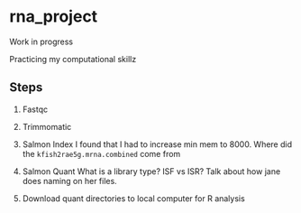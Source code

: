 # rna_project

Work in progress

Practicing my computational skillz



## Steps

1. Fastqc

2. Trimmomatic
 
3. Salmon Index
I found that I had to increase min mem to 8000.
Where did the `kfish2rae5g.mrna.combined` come from 

4. Salmon Quant
What is a library type? ISF vs ISR? Talk about how jane does naming on her files. 

5. Download quant directories to local computer for R analysis
